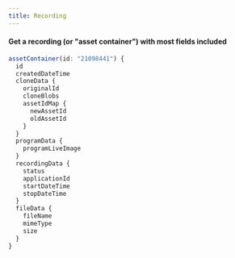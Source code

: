 ```yaml
---
title: Recording
---
```


#### Get a recording (or "asset container") with most fields included

```javascript
assetContainer(id: "21098441") {
  id
  createdDateTime
  cloneData {
    originalId
    cloneBlobs
    assetIdMap {
      newAssetId
      oldAssetId
    }
  }
  programData {
    programLiveImage
  }
  recordingData {
    status
    applicationId
    startDateTime
    stopDateTime
  }
  fileData {
    fileName
    mimeType
    size
  }
}
```
